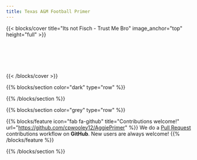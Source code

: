 ```yaml
---
title: Texas A&M Football Primer
---
```




{{< blocks/cover title="Its not Fisch - Trust Me Bro" image_anchor="top" height="full" >}}
<!-- <a class="btn btn-lg btn-primary me-3 mb-4" href="/annual_primer/">
  Annual Primers <i class="fas fa-arrow-alt-circle-right ms-2"></i>
</a> -->

<!-- {{< blocks/link-down id="/annual_primer/" color="info" >}} -->
</br>
</br>
</br>
</br>


{{< /blocks/cover >}}



{{% blocks/section color="dark" type="row" %}}





{{% /blocks/section %}}



{{% blocks/section color="grey" type="row" %}}

<!-- {{% blocks/feature icon="fab fa-app-store-ios" title="Download **from AppStore**" %}}
Get the Goldydocs app!
{{% /blocks/feature %}} -->

{{% blocks/feature icon="fab fa-github" title="Contributions welcome!"
    url="https://github.com/cpwooley12/AggiePrimer" %}}
We do a [Pull Request](https://github.com/cpwooley12/AggiePrimer/pulls)
contributions workflow on **GitHub**. New users are always welcome!
{{% /blocks/feature %}}

<!-- {{% blocks/feature icon="fab fa-twitter" title="Follow us on Twitter!"
    url="https://twitter.com/GoHugoIO" %}}
For announcement of latest features etc.
{{% /blocks/feature %}}

{{% /blocks/section %}}


{{% blocks/section %}}
This is the another section
{.h1 .text-center} -->

{{% /blocks/section %}}